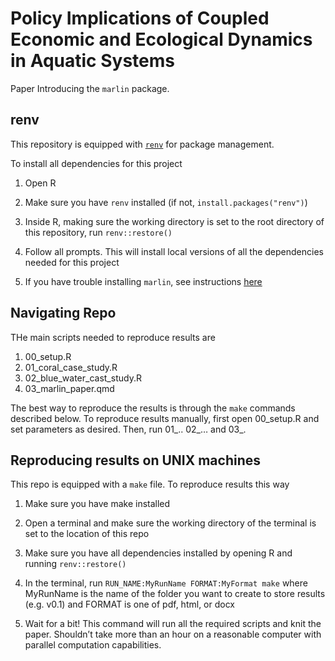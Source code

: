 
<!-- README.md is generated from README.Rmd. Please edit that file -->

# Policy Implications of Coupled Economic and Ecological Dynamics in Aquatic Systems

Paper Introducing the `marlin` package.

## renv

This repository is equipped with
[`renv`](https://rstudio.github.io/renv/) for package management.

To install all dependencies for this project

1.  Open R

2.  Make sure you have `renv` installed (if not,
    `install.packages("renv")`)

3.  Inside R, making sure the working directory is set to the root
    directory of this repository, run `renv::restore()`

4.  Follow all prompts. This will install local versions of all the
    dependencies needed for this project

5.  If you have trouble installing `marlin`, see instructions
    [here](https://danovando.github.io/marlin/#installation-troubleshooting)

## Navigating Repo

THe main scripts needed to reproduce results are

1.  00_setup.R
2.  01_coral_case_study.R
3.  02_blue_water_cast_study.R
4.  03_marlin_paper.qmd

The best way to reproduce the results is through the `make` commands
described below. To reproduce results manually, first open 00_setup.R
and set parameters as desired. Then, run 01\_.. 02\_… and 03\_.

## Reproducing results on UNIX machines

This repo is equipped with a `make` file. To reproduce results this way

1.  Make sure you have make installed

2.  Open a terminal and make sure the working directory of the terminal
    is set to the location of this repo

3.  Make sure you have all dependencies installed by opening R and
    running `renv::restore()`

4.  In the terminal, run `RUN_NAME:MyRunName FORMAT:MyFormat make` where
    MyRunName is the name of the folder you want to create to store
    results (e.g. v0.1) and FORMAT is one of pdf, html, or docx

5.  Wait for a bit! This command will run all the required scripts and
    knit the paper. Shouldn’t take more than an hour on a reasonable
    computer with parallel computation capabilities.

